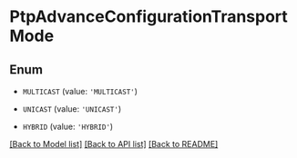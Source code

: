 # PtpAdvanceConfigurationTransportMode


## Enum

* `MULTICAST` (value: `'MULTICAST'`)

* `UNICAST` (value: `'UNICAST'`)

* `HYBRID` (value: `'HYBRID'`)

[[Back to Model list]](../README.md#documentation-for-models) [[Back to API list]](../README.md#documentation-for-api-endpoints) [[Back to README]](../README.md)


